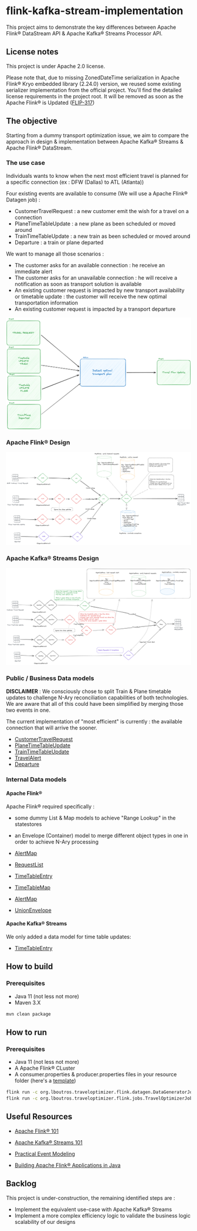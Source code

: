 # flink-kafka-stream-implementation

This project aims to demonstrate the key differences between Apache Flink® DataStream API & Apache Kafka® Streams
Processor API.

## License notes

This project is under Apache 2.0 license.

Please note that, due to missing ZonedDateTime serialization in Apache Flink® Kryo embedded library (2.24.0) version, we
reused
some existing serializer implementation from
the official project.
You'll find the detailed license requirements in the project root. It will be removed as soon as the Apache Flink® is
Updated ([FLIP-317](https://cwiki.apache.org/confluence/display/FLINK/FLIP-317%3A+Upgrade+Kryo+from+2.24.0+to+5.5.0))

## The objective

Starting from a dummy transport optimization issue, we aim to compare the approach in design & implementation between
Apache Kafka® Streams & Apache Flink® DataStream.

### The use case

Individuals wants to know when the next most efficient travel is planned for a specific connection (ex : DFW (Dallas) to
ATL (Atlanta))

Four existing events are available to consume (We will use a Apache Flink® Datagen job) :

- CustomerTravelRequest : a new customer emit the wish for a travel on a connection
- PlaneTimeTableUpdate : a new plane as been scheduled or moved around
- TrainTimeTableUpdate : a new train as been scheduled or moved around
- Departure : a train or plane departed

We want to manage all those scenarios :

- The customer asks for an available connection : he receive an immediate alert
- The customer asks for an unavailable connection : he will receive a notification as soon as transport solution is
  available
- An existing customer request is impacted by new transport availability or timetable update : the customer will receive
  the new optimal transportation information
- An existing customer request is impacted by a transport departure

![Conceptual Use Case](images/concept.png)

### Apache Flink® Design

![](images/flinkDesign.png)

### Apache Kafka® Streams Design

![](images/kafkaDesign.png)

### Public / Business Data models

**DISCLAIMER** :
We consciously chose to split Train & Plane timetable updates to challenge N-Ary reconciliation capabilities of both
technologies.
We are aware that all of this could have been simplified by merging those two events in one.

The current implementation of "most efficient" is currently : the available connection that will arrive the sooner.

- [CustomerTravelRequest](models/src/main/java/org/lboutros/traveloptimizer/model/CustomerTravelRequest.java)
- [PlaneTimeTableUpdate](models/src/main/java/org/lboutros/traveloptimizer/model/PlaneTimeTableUpdate.java)
- [TrainTimeTableUpdate](models/src/main/java/org/lboutros/traveloptimizer/model/TrainTimeTableUpdate.java)
- [TravelAlert](models/src/main/java/org/lboutros/traveloptimizer/model/TravelAlert.java)
- [Departure](models/src/main/java/org/lboutros/traveloptimizer/model/Departure.java)

### Internal Data models

#### Apache Flink®

Apache Flink® required specifically :

- some dummy List & Map models to achieve "Range Lookup" in the statestores
- an Envelope (Container) model to merge different object types in one in order to achieve N-Ary processing

- [AlertMap](flink/src/main/java/org/lboutros/traveloptimizer/flink/jobs/internalmodels/AlertMap.java)
- [RequestList](flink/src/main/java/org/lboutros/traveloptimizer/flink/jobs/internalmodels/RequestList.java)
- [TimeTableEntry](flink/src/main/java/org/lboutros/traveloptimizer/flink/jobs/internalmodels/TimeTableEntry.java)
- [TimeTableMap](flink/src/main/java/org/lboutros/traveloptimizer/flink/jobs/internalmodels/TimeTableMap.java)
- [AlertMap](flink/src/main/java/org/lboutros/traveloptimizer/flink/jobs/internalmodels/AlertMap.java)
- [UnionEnvelope](flink/src/main/java/org/lboutros/traveloptimizer/flink/jobs/internalmodels/UnionEnvelope.java)

#### Apache Kafka® Streams

We only added a data model for time table updates:

- [TimeTableEntry](kstreams/src/main/java/org/lboutros/traveloptimizer/kstreams/topologies/models/TimeTableEntry.java)

## How to build

### Prerequisites

- Java 11 (not less not more)
- Maven 3.X

```bash
mvn clean package
```

## How to run

### Prerequisites

- Java 11 (not less not more)
- A Apache Flink® CLuster
- A consumer.properties & producer.properties files in your resource folder (here's
  a [template](flink/src/main/resources/template.properties))

```bash
flink run -c org.lboutros.traveloptimizer.flink.datagen.DataGeneratorJob target/flink-1.0-SNAPSHOT.jar
flink run -c org.lboutros.traveloptimizer.flink.jobs.TravelOptimizerJob target/flink-1.0-SNAPSHOT.jar
```

## Useful Resources

- [Apache Flink® 101](https://developer.confluent.io/courses/apache-flink/intro/)

- [Apache Kafka® Streams 101](https://developer.confluent.io/courses/kafka-streams/get-started/)

- [Practical Event Modeling](https://developer.confluent.io/courses/event-modeling/intro/)

- [Building Apache Flink® Applications in Java](https://developer.confluent.io/courses/flink-java/overview/#building-apache-flink-applications-in-java)

## Backlog

This project is under-construction, the remaining identified steps are :

- Implement the equivalent use-case with Apache Kafka® Streams
- Implement a more complex efficiency logic to validate the business logic scalability of our designs